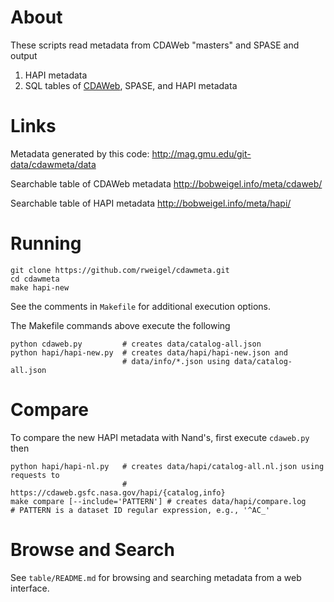 # About

These scripts read metadata from CDAWeb "masters" and SPASE and 
output

1. HAPI metadata
2. SQL tables of [CDAWeb](http://bobweigel.info/meta), SPASE, and HAPI metadata

# Links

Metadata generated by this code: http://mag.gmu.edu/git-data/cdawmeta/data

Searchable table of CDAWeb metadata http://bobweigel.info/meta/cdaweb/

Searchable table of HAPI metadata http://bobweigel.info/meta/hapi/

# Running

```
git clone https://github.com/rweigel/cdawmeta.git
cd cdawmeta
make hapi-new
```

See the comments in `Makefile` for additional execution options.

The Makefile commands above execute the following

```
python cdaweb.py         # creates data/catalog-all.json
python hapi/hapi-new.py  # creates data/hapi/hapi-new.json and
                         # data/info/*.json using data/catalog-all.json
```

# Compare

To compare the new HAPI metadata with Nand's, first execute `cdaweb.py` then

```
python hapi/hapi-nl.py   # creates data/hapi/catalog-all.nl.json using requests to
                         # https://cdaweb.gsfc.nasa.gov/hapi/{catalog,info}
make compare [--include='PATTERN'] # creates data/hapi/compare.log
# PATTERN is a dataset ID regular expression, e.g., '^AC_'
```

# Browse and Search

See `table/README.md` for browsing and searching metadata from a web interface.
